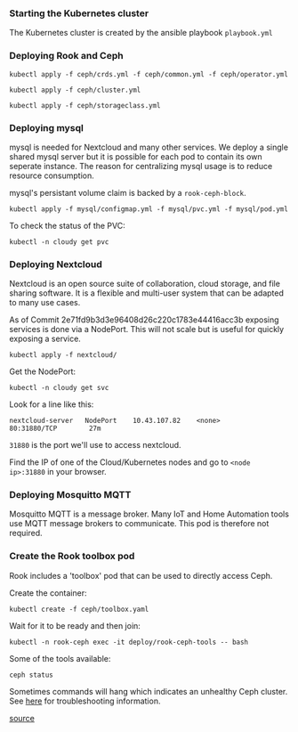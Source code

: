 ### Starting the Kubernetes cluster

The Kubernetes cluster is created by the ansible playbook `playbook.yml`

### Deploying Rook and Ceph

`kubectl apply -f ceph/crds.yml -f ceph/common.yml -f ceph/operator.yml`

`kubectl apply -f ceph/cluster.yml`

`kubectl apply -f ceph/storageclass.yml`

### Deploying mysql

mysql is needed for Nextcloud and many other services. We deploy a single shared mysql server but it is possible for each pod to contain its own seperate instance. The reason for centralizing mysql usage is to reduce resource consumption.

mysql's persistant volume claim is backed by a `rook-ceph-block`.

`kubectl apply -f mysql/configmap.yml -f mysql/pvc.yml -f mysql/pod.yml`

To check the status of the PVC:

`kubectl -n cloudy get pvc`

### Deploying Nextcloud

Nextcloud is an open source suite of collaboration, cloud storage, and file sharing software. It is a flexible and multi-user system that can be adapted to many use cases.

As of Commit 2e71fd9b3d3e96408d26c220c1783e44416acc3b exposing services is done via a NodePort. This will not scale but is useful for quickly exposing a service.

`kubectl apply -f nextcloud/`

Get the NodePort:

`kubectl -n cloudy get svc`

Look for a line like this:

`nextcloud-server   NodePort    10.43.107.82    <none>        80:31880/TCP        27m`

`31880` is the port we'll use to access nextcloud.

Find the IP of one of the Cloud/Kubernetes nodes and go to `<node ip>:31880` in your browser.

### Deploying Mosquitto MQTT

Mosquitto MQTT is a message broker. Many IoT and Home Automation tools use MQTT message brokers to communicate. This pod is therefore not required.

### Create the Rook toolbox pod

Rook includes a 'toolbox' pod that can be used to directly access Ceph. 

Create the container:

`kubectl create -f ceph/toolbox.yaml`

Wait for it to be ready and then join:

`kubectl -n rook-ceph exec -it deploy/rook-ceph-tools -- bash`

Some of the tools available:

`ceph status`

Sometimes commands will hang which indicates an unhealthy Ceph cluster. See [here](https://github.com/rook/rook/blob/master/Documentation/ceph-common-issues.md#cluster-failing-to-service-requests) for troubleshooting information.

[source](https://github.com/rook/rook/blob/master/Documentation/ceph-toolbox.md)

### 